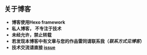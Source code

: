 ## **关于博客**
* **博客使用Hexo framework** 
* **私人博客， 不专注于技术**
* **未经允许，禁止转载**
* **若发现本博客中有文章与您的作品雷同请联系我（*联系方式见博客*）**
* **技术交流请直接 [issue](https://github.com/Elvislanpop/Elvislanpop.github.io/issues)**







